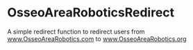 # OsseoAreaRoboticsRedirect
A simple redirect function to redirect users from www.OsseoAreaRobotics.com to www.OsseoAreaRobotics.org
